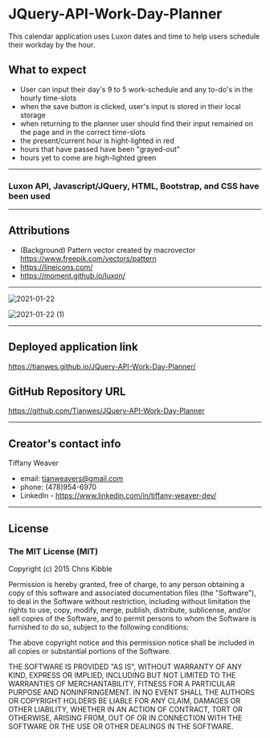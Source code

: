 # JQuery-API-Work-Day-Planner
This calendar application uses Luxon dates and time to help users schedule their workday by the hour. 

## What to expect
- User can input their day's 9 to 5 work-schedule and any to-do's in the hourly time-slots
- when the save button is clicked, user's input is stored in their local storage
- when returning to the planner user should find their input remained on the page and in the correct time-slots
- the present/current hour is hight-lighted in red
- hours that have passed have been "grayed-out"
- hours yet to come are high-lighted green

---

### Luxon API, Javascript/JQuery, HTML, Bootstrap, and CSS have been used

---

## Attributions
- (Background) Pattern vector created by macrovector https://www.freepik.com/vectors/pattern 
- https://lineicons.com/
- https://moment.github.io/luxon/

---

![2021-01-22](https://user-images.githubusercontent.com/72744783/105517936-a6a32100-5ca5-11eb-9a2b-b8c2a89cdc2a.png)


![2021-01-22 (1)](https://user-images.githubusercontent.com/72744783/105517948-a99e1180-5ca5-11eb-99ac-49f6080318c3.png)


---

## Deployed application link
https://tianwes.github.io/JQuery-API-Work-Day-Planner/

## GitHub Repository URL
https://github.com/Tianwes/JQuery-API-Work-Day-Planner

---

## Creator's contact info
Tiffany Weaver
- email: tianweavers@gmail.com
- phone: (478)954-6970
- LinkedIn - https://www.linkedin.com/in/tiffany-weaver-dev/

------

## License
### The MIT License (MIT)

Copyright (c) 2015 Chris Kibble

Permission is hereby granted, free of charge, to any person obtaining a copy of this software and associated documentation files (the "Software"), to deal in the Software without restriction, including without limitation the rights to use, copy, modify, merge, publish, distribute, sublicense, and/or sell copies of the Software, and to permit persons to whom the Software is furnished to do so, subject to the following conditions:

The above copyright notice and this permission notice shall be included in all copies or substantial portions of the Software.

THE SOFTWARE IS PROVIDED "AS IS", WITHOUT WARRANTY OF ANY KIND, EXPRESS OR IMPLIED, INCLUDING BUT NOT LIMITED TO THE WARRANTIES OF MERCHANTABILITY, FITNESS FOR A PARTICULAR PURPOSE AND NONINFRINGEMENT. IN NO EVENT SHALL THE AUTHORS OR COPYRIGHT HOLDERS BE LIABLE FOR ANY CLAIM, DAMAGES OR OTHER LIABILITY, WHETHER IN AN ACTION OF CONTRACT, TORT OR OTHERWISE, ARISING FROM, OUT OF OR IN CONNECTION WITH THE SOFTWARE OR THE USE OR OTHER DEALINGS IN THE SOFTWARE.